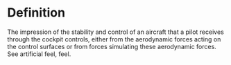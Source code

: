 # Definition

The impression of the stability and control of an aircraft that a pilot
receives through the cockpit controls, either from the aerodynamic
forces acting on the control surfaces or from forces simulating these
aerodynamic forces. See artificial feel, feel.
